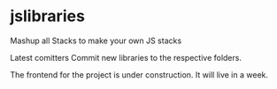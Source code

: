 # jslibraries
Mashup all Stacks to make your own JS stacks

Latest comitters
Commit new libraries to the respective folders.

The frontend for the project is under construction. It will live in a week.

